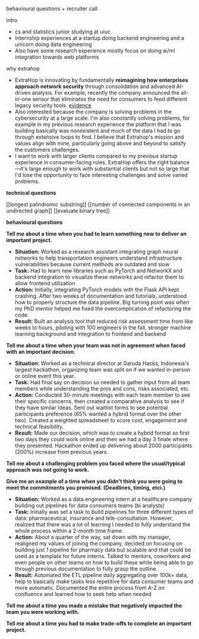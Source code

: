 behavioural questions + recruiter call

intro
- cs and statistics junior studying at uiuc
- Internship experiences at a startup doing backend engineering and a unicorn doing data engineering
- Also have some research experience mostly focus on doing ai/ml integration towards web platforms

why extrahop
- ExtraHop is innovating by fundamentally **reimagining how enterprises approach network security** through consolidation and advanced AI-driven analysis. For example, recently the company announced the all-in-one sensor that eliminates the need for consumers to feed different legacy security tools. [evidence](https://www.extrahop.com/news/press-releases/extrahop-disrupts-network-detection-and-response-market-with-industry-first-all-in-one-sensor)
- Also interested because the company is solving problems in the cybersecurity at a large scale. I'm also constantly solving problems, for example in my previous research experience the platform that I was building basically was nonexistent and much of the data I had to go through extensive loops to find. I believe that Extrahop's mission and values align with mine, particularly going above and beyond to satisfy the customers challenges.
- I want to work with larger clients compared to my previous startup experience in consumer-facing roles. ExtraHop offers the right balance—it's large enough to work with substantial clients but not so large that I'd lose the opportunity to face interesting challenges and solve varied problems.


**technical questions**

[[longest palindromic substring]]
[[number of connected components in an undirected graph]]
[[evaluate binary tree]]

**behavioural questions**

**Tell me about a time when you had to learn something new to deliver an important project.**

- **Situation:** Worked as a research assistant integrating graph neural networks to help transportation engineers understand infrastructure vulnerabilities because current methods are outdated and slow
- **Task:** Had to learn new libraries such as PyTorch and NetworkX and backend integration to visualize these networks and refactor them to allow frontend utilization
- **Action:** Initially, integrating PyTorch models with the Flask API kept crashing. After two weeks of documentation and tutorials, understood how to properly structure the data pipeline. Big turning point was when my PhD mentor helped me fixed the overcomplication of refactoring the code.
- **Result:** Built an analysis tool that reduced risk assessment time from like weeks to hours, piloting with 100 engineers in the fall, stronger machine learning background and integration to frontend and backend

**Tell me about a time when your team was not in agreement when faced with an important decision.**

- **Situation:** Worked as a technical director at Garuda Hacks, Indonesia's largest hackathon, organizing team was split on if we wanted in-person or online event this year.
- **Task:** Had final say on decision so needed to gather input from all team members while understanding the pros and cons, risks associated, etc.
- **Action:** Conducted 30-minute meetings with each team member to see their specific concerns, then created a comparative analysis to see if they have similar ideas. Sent out waitlist forms to see potential participants preference (65% wanted a hybrid format over the other two). Created a weighted spreadsheet to score cost, engagement and technical feasibility.
- **Result:** Made our decision, which was to create a hybrid format so first two days they could work online and then we had a day 3 finale where they presented. Hackathon ended up delivering about 2000 participants (200%) increase from previous years.

**Tell me about a challenging problem you faced where the usual/typical approach was not going to work.**



**Give me an example of a time when you didn't think you were going to meet the commitments you promised. (Deadlines, timing, etci.)**

- **Situation:** Worked as a data engineering intern at a healthcare company building out pipelines for data consumers teams (bi analysts)
- **Task:** Initially was set a task to build pipelines for three different types of data: pharmaceutical, insurance and tele-consultation. However, realized that there was a lot of learning I needed to fully understand the whole process within a 2-month time frame.
- **Action:** About a quarter of the way, sat down with my manager, realigned my values of joining the company, decided on focusing on building just 1 pipeline for pharmacy data but scalable and that could be used as a template for future interns. Talked to mentors, coworkers and even people on other teams on how to build these while being able to go through previous documentation to fully grasp the outline.
- **Result:** Automated the ETL pipeline daily aggregating over 100k+ data, help to basically make tasks less repetitive for data consumer teams and more automatic. Documented the entire process from A-Z on confluence and learned how to seek help when needed

**Tell me about a time you made a mistake that negatively impacted the team you were working with.**


**Tell me about a time you had to make trade-offs to complete an important project.**